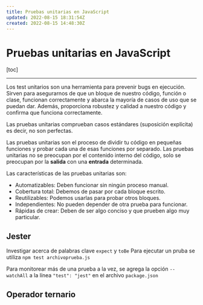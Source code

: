 ```yaml
---
title: Pruebas unitarias en JavaScript
updated: 2022-08-15 18:31:54Z
created: 2022-08-15 14:48:30Z
---
```


# Pruebas unitarias en JavaScript

[toc]
* * *
Los test unitarios son una herramienta para prevenir bugs en ejecución. Sirven para asegurarnos de que un bloque de nuestro código, función o clase, funcionan correctamente y abarca la mayoría de casos de uso que se puedan dar. Además, proporciona robustez y calidad a nuestro código y confirma que funciona correctamente.

Las pruebas unitarias comprueban casos estándares (suposición explícita) es decir, no son perfectas.

Las pruebas unitarias son el proceso de dividir tu código en pequeñas funciones y probar cada una de esas funciones por separado. Las pruebas unitarias no se preocupan por el contenido interno del código, solo se preocupan por la **salida** con una **entrada** determinada.

Las características de las pruebas unitarias son:
- Automatizables: Deben funcionar sin ningún proceso manual.
- Cobertura total: Debemos de pasar por cada bloque escrito.
- Reutilizables: Podemos usarlas para probar otros bloques.
- Independientes: No pueden depender de otra prueba para funcionar.
- Rápidas de crear: Deben de ser algo conciso y que prueben algo muy particular.

## Jester
Investigar acerca de palabras clave `expect` y `toBe`
Para ejecutar un pruba se utiliza `npm test archivoprueba.js`	

Para monitorear más de una prueba a la vez, se agrega la opción `--watchAll` a la línea `"test": "jest"`  en el archivo `package.json`

## Operador ternario